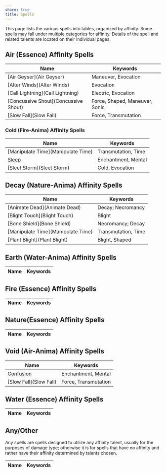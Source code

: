 ```yaml
---
share: true
title: Spells
---
```


This page lists the various spells into tables, organized by affinity. Some spells may fall under multiple categories for affinity. Details of the spell and related talents are located on their individual pages.

## Air (Essence) Affinity Spells

| Name                                 | Keywords                       |
| ------------------------------------ | ------------------------------ |
| [Air Geyser](Air Geyser)             | Maneuver, Evocation            |
| [Alter Winds](Alter Winds)           | Evocation                      |
| [Call Lightning](Call Lightning)     | Electric, Evocation            |
| [Concussive Shout](Concussive Shout) | Force, Shaped, Maneuver, Sonic |
| [Slow Fall](Slow Fall)               | Force, Transmutation           |

### Cold (Fire-Anima) Affinity Spells

| Name                               | Keywords            |
| ---------------------------------- | ------------------- |
| [Manipulate Time](Manipulate Time) | Transmutation, Time |
| [Sleep](Sleep)                     | Enchantment, Mental |
| [Sleet Storm](Sleet Storm)         | Cold, Evocation     |


## Decay (Nature-Anima) Affinity Spells

| Name                               | Keywords            |
| ---------------------------------- | ------------------- |
| [Animate Dead](Animate Dead)       | Decay; Necromancy   |
| [Blight Touch](Blight Touch)       | Blight              |
| [Bone Shield](Bone Shield)         | Necromancy; Decay   |
| [Manipulate Time](Manipulate Time) | Transmutation, Time |
| [Plant Blight](Plant Blight)       | Blight, Shaped      |

## Earth (Water-Anima) Affinity Spells

| Name | Keywords |
| ---- | -------- |

## Fire (Essence) Affinity Spells

| Name | Keywords |
| ---- | -------- |


## Nature(Essence) Affinity Spells

| Name | Keywords |
| ---- | -------- |

## Void (Air-Anima) Affinity Spells

| Name                   | Keywords             |
| ---------------------- | -------------------- |
| [Confusion](Confusion) | Enchantment, Mental  |
| [Slow Fall](Slow Fall) | Force, Transmutation |

## Water (Essence) Affinity Spells

| Name | Keywords |
| ---- | -------- |

## Any/Other

Any spells are spells designed to utilize any affinity talent, usually for the purposes of damage type; otherwise it is for spells that have no affinity and rather have their affinity determined by talents chosen.

| Name | Keywords |
| ---- | -------- |

